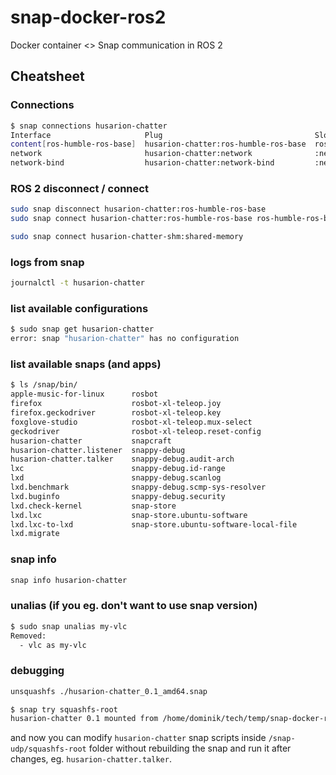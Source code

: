 # snap-docker-ros2
Docker container &lt;> Snap communication in ROS 2

## Cheatsheet

### Connections

```bash
$ snap connections husarion-chatter 
Interface                     Plug                                  Slot                                     Notes
content[ros-humble-ros-base]  husarion-chatter:ros-humble-ros-base  ros-humble-ros-base:ros-humble-ros-base  manual
network                       husarion-chatter:network              :network                                 -
network-bind                  husarion-chatter:network-bind         :network-bind
```

### ROS 2 disconnect / connect

```bash
sudo snap disconnect husarion-chatter:ros-humble-ros-base
sudo snap connect husarion-chatter:ros-humble-ros-base ros-humble-ros-base:ros-humble-ros-base
```

```bash
sudo snap connect husarion-chatter-shm:shared-memory
```

### logs from snap

```bash
journalctl -t husarion-chatter
```

### list available configurations

```bash
$ sudo snap get husarion-chatter 
error: snap "husarion-chatter" has no configuration
```

### list available snaps (and apps)

```bash
$ ls /snap/bin/
apple-music-for-linux      rosbot
firefox                    rosbot-xl-teleop.joy
firefox.geckodriver        rosbot-xl-teleop.key
foxglove-studio            rosbot-xl-teleop.mux-select
geckodriver                rosbot-xl-teleop.reset-config
husarion-chatter           snapcraft
husarion-chatter.listener  snappy-debug
husarion-chatter.talker    snappy-debug.audit-arch
lxc                        snappy-debug.id-range
lxd                        snappy-debug.scanlog
lxd.benchmark              snappy-debug.scmp-sys-resolver
lxd.buginfo                snappy-debug.security
lxd.check-kernel           snap-store
lxd.lxc                    snap-store.ubuntu-software
lxd.lxc-to-lxd             snap-store.ubuntu-software-local-file
lxd.migrate
```

### snap info

```bash
snap info husarion-chatter 
```

### unalias (if you eg. don't want to use snap version)

```bash
$ sudo snap unalias my-vlc    
Removed:
  - vlc as my-vlc
```

### debugging

```bash
unsquashfs ./husarion-chatter_0.1_amd64.snap
```

```bash
$ snap try squashfs-root
husarion-chatter 0.1 mounted from /home/dominik/tech/temp/snap-docker-ros2/snap-udp/squashfs-root
```

and now you can modify `husarion-chatter` snap scripts inside `/snap-udp/squashfs-root` folder without rebuilding the snap and run it after changes, eg. `husarion-chatter.talker`.

